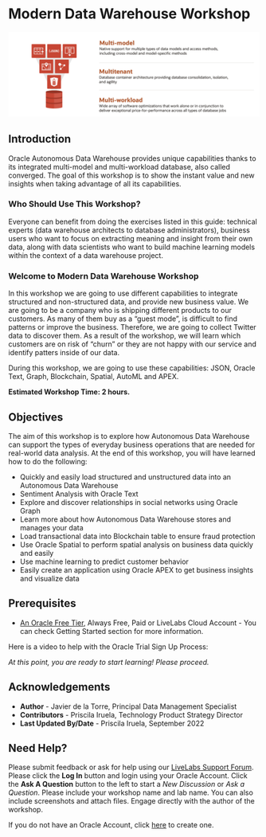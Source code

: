 # Modern Data Warehouse Workshop

![Intro Modern Data Warehouse Workshop](./images/converged.PNG)

## Introduction

Oracle Autonomous Data Warehouse provides unique capabilities thanks to its integrated multi-model and multi-workload database, also called converged. The goal of this workshop is to show the instant value and new insights when taking advantage of all its capabilities.

### **Who Should Use This Workshop?**

Everyone can benefit from doing the exercises listed in this guide: technical experts (data warehouse architects to database administrators), business users who want to focus on extracting meaning and insight from their own data, along with data scientists who want to build machine learning models within the context of a data warehouse project.



### **Welcome to Modern Data Warehouse Workshop**

In this workshop we are going to use different capabilities to integrate structured and non-structured data, and provide new business value. We are going to be a company who is shipping different products to our customers. As many of them buy as a “guest mode”, is difficult to find patterns or improve the business. Therefore, we are going to collect Twitter data to discover them. As a result of the workshop, we will learn which customers are on risk of “churn” or they are not happy with our service and identify patters inside of our data.

During this workshop, we are going to use these capabilities: JSON, Oracle Text, Graph, Blockchain, Spatial, AutoML and APEX.



**Estimated Workshop Time: 2 hours.**

## Objectives

The aim of this workshop is to explore how Autonomous Data Warehouse can support the types of everyday business operations that are needed for real-world data analysis. At the end of this workshop, you will have learned how to do the following:

* Quickly and easily load structured and unstructured data into an Autonomous Data Warehouse
* Sentiment Analysis with Oracle Text 
* Explore and discover relationships in social networks using Oracle Graph
* Learn more about how Autonomous Data Warehouse stores and manages your data
* Load transactional data into Blockchain table to ensure fraud protection 
* Use Oracle Spatial to perform spatial analysis on business data quickly and easily
* Use machine learning to predict customer behavior 
* Easily create an application using Oracle APEX to get business insights and visualize data


## Prerequisites

* [An Oracle Free Tier](https://bit.ly/free-tier-1207), Always Free, Paid or LiveLabs Cloud Account - You can check Getting Started section for more information.

Here is a video to help with the Oracle Trial Sign Up Process:
[](youtube:4U-0SumNz6w)


*At this point, you are ready to start learning! Please proceed.*

## Acknowledgements
* **Author** - Javier de la Torre, Principal Data Management Specialist
* **Contributors** - Priscila Iruela, Technology Product Strategy Director
* **Last Updated By/Date** - Priscila Iruela, September 2022

## Need Help?
Please submit feedback or ask for help using our [LiveLabs Support Forum](https://community.oracle.com/tech/developers/categories/livelabsdiscussions). Please click the **Log In** button and login using your Oracle Account. Click the **Ask A Question** button to the left to start a *New Discussion* or *Ask a Question*.  Please include your workshop name and lab name.  You can also include screenshots and attach files.  Engage directly with the author of the workshop.

If you do not have an Oracle Account, click [here](https://profile.oracle.com/myprofile/account/create-account.jspx) to create one.